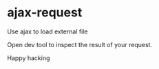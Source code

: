 # ajax-request
Use ajax to load external file

Open dev tool to inspect the result of your request.

Happy hacking
